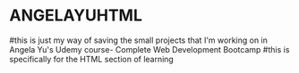 # ANGELAYUHTML
#this is just my way of saving the small projects that I'm working on in Angela Yu's Udemy course- Complete Web Development Bootcamp
#this is specifically for the HTML section of learning
